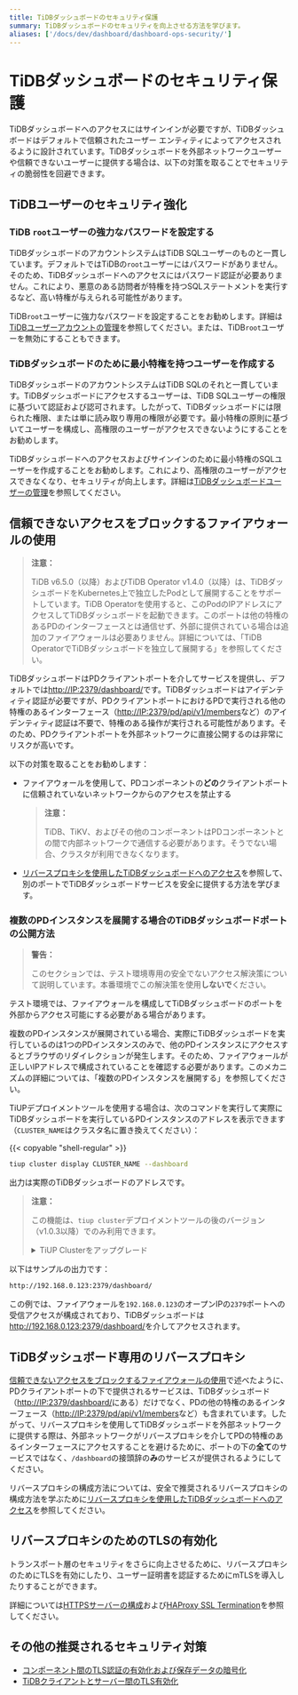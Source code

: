 ```yaml
---
title: TiDBダッシュボードのセキュリティ保護
summary: TiDBダッシュボードのセキュリティを向上させる方法を学びます。
aliases: ['/docs/dev/dashboard/dashboard-ops-security/']
---
```


# TiDBダッシュボードのセキュリティ保護

TiDBダッシュボードへのアクセスにはサインインが必要ですが、TiDBダッシュボードはデフォルトで信頼されたユーザー エンティティによってアクセスされるように設計されています。TiDBダッシュボードを外部ネットワークユーザーや信頼できないユーザーに提供する場合は、以下の対策を取ることでセキュリティの脆弱性を回避できます。

## TiDBユーザーのセキュリティ強化

### TiDB `root`ユーザーの強力なパスワードを設定する

TiDBダッシュボードのアカウントシステムはTiDB SQLユーザーのものと一貫しています。デフォルトではTiDBの`root`ユーザーにはパスワードがありません。そのため、TiDBダッシュボードへのアクセスにはパスワード認証が必要ありません。これにより、悪意のある訪問者が特権を持つSQLステートメントを実行するなど、高い特権が与えられる可能性があります。

TiDB`root`ユーザーに強力なパスワードを設定することをお勧めします。詳細は[TiDBユーザーアカウントの管理](/user-account-management.md)を参照してください。または、TiDB`root`ユーザーを無効にすることもできます。

### TiDBダッシュボードのために最小特権を持つユーザーを作成する

TiDBダッシュボードのアカウントシステムはTiDB SQLのそれと一貫しています。TiDBダッシュボードにアクセスするユーザーは、TiDB SQLユーザーの権限に基づいて認証および認可されます。したがって、TiDBダッシュボードには限られた権限、または単に読み取り専用の権限が必要です。最小特権の原則に基づいてユーザーを構成し、高権限のユーザーがアクセスできないようにすることをお勧めします。

TiDBダッシュボードへのアクセスおよびサインインのために最小特権のSQLユーザーを作成することをお勧めします。これにより、高権限のユーザーがアクセスできなくなり、セキュリティが向上します。詳細は[TiDBダッシュボードユーザーの管理](/dashboard/dashboard-user.md)を参照してください。

## 信頼できないアクセスをブロックするファイアウォールの使用

> **注意：**
>
> TiDB v6.5.0（以降）およびTiDB Operator v1.4.0（以降）は、TiDBダッシュボードをKubernetes上で独立したPodとして展開することをサポートしています。TiDB Operatorを使用すると、このPodのIPアドレスにアクセスしてTiDBダッシュボードを起動できます。このポートは他の特権のあるPDのインターフェースとは通信せず、外部に提供されている場合は追加のファイアウォールは必要ありません。詳細については、「TiDB OperatorでTiDBダッシュボードを独立して展開する」を参照してください。

TiDBダッシュボードはPDクライアントポートを介してサービスを提供し、デフォルトでは<http://IP:2379/dashboard/>です。TiDBダッシュボードはアイデンティティ認証が必要ですが、PDクライアントポートにおけるPDで実行される他の特権のあるインターフェース（<http://IP:2379/pd/api/v1/members>など）のアイデンティティ認証は不要で、特権のある操作が実行される可能性があります。そのため、PDクライアントポートを外部ネットワークに直接公開するのは非常にリスクが高いです。

以下の対策を取ることをお勧めします：

+ ファイアウォールを使用して、PDコンポーネントの**どの**クライアントポートに信頼されていないネットワークからのアクセスを禁止する

    > **注意：**
    >
    > TiDB、TiKV、およびその他のコンポーネントはPDコンポーネントとの間で内部ネットワークで通信する必要があります。そうでない場合、クラスタが利用できなくなります。

+ [リバースプロキシを使用したTiDBダッシュボードへのアクセス](/dashboard/dashboard-ops-reverse-proxy.md)を参照して、別のポートでTiDBダッシュボードサービスを安全に提供する方法を学びます。

### 複数のPDインスタンスを展開する場合のTiDBダッシュボードポートの公開方法

> **警告：**
>
> このセクションでは、テスト環境専用の安全でないアクセス解決策について説明しています。本番環境でこの解決策を使用**しないで**ください。

テスト環境では、ファイアウォールを構成してTiDBダッシュボードのポートを外部からアクセス可能にする必要がある場合があります。

複数のPDインスタンスが展開されている場合、実際にTiDBダッシュボードを実行しているのは1つのPDインスタンスのみで、他のPDインスタンスにアクセスするとブラウザのリダイレクションが発生します。そのため、ファイアウォールが正しいIPアドレスで構成されていることを確認する必要があります。このメカニズムの詳細については、「複数のPDインスタンスを展開する」を参照してください。

TiUPデプロイメントツールを使用する場合は、次のコマンドを実行して実際にTiDBダッシュボードを実行しているPDインスタンスのアドレスを表示できます（`CLUSTER_NAME`はクラスタ名に置き換えてください）：

{{< copyable "shell-regular" >}}

```bash
tiup cluster display CLUSTER_NAME --dashboard
```

出力は実際のTiDBダッシュボードのアドレスです。

> **注意：**
>
> この機能は、`tiup cluster`デプロイメントツールの後のバージョン（v1.0.3以降）でのみ利用できます。
>
> <details>
> <summary>TiUP Clusterをアップグレード</summary>
>
> ```bash
> tiup update --self
> tiup update cluster --force
> ```
>
> </details>

以下はサンプルの出力です：

```bash
http://192.168.0.123:2379/dashboard/
```

この例では、ファイアウォールを`192.168.0.123`のオープンIPの`2379`ポートへの受信アクセスが構成されており、TiDBダッシュボードは<http://192.168.0.123:2379/dashboard/>を介してアクセスされます。

## TiDBダッシュボード専用のリバースプロキシ

[信頼できないアクセスをブロックするファイアウォールの使用](#信頼できないアクセスをブロックするファイアウォールの使用)で述べたように、PDクライアントポートの下で提供されるサービスは、TiDBダッシュボード（<http://IP:2379/dashboard/>にある）だけでなく、PDの他の特権のあるインターフェース（<http://IP:2379/pd/api/v1/members>など）も含まれています。したがって、リバースプロキシを使用してTiDBダッシュボードを外部ネットワークに提供する際は、外部ネットワークがリバースプロキシを介してPDの特権のあるインターフェースにアクセスすることを避けるために、ポートの下の**全て**のサービスではなく、`/dashboard`の接頭辞の**み**のサービスが提供されるようにしてください。

リバースプロキシの構成方法については、安全で推奨されるリバースプロキシの構成方法を学ぶために[リバースプロキシを使用したTiDBダッシュボードへのアクセス](/dashboard/dashboard-ops-reverse-proxy.md)を参照してください。

## リバースプロキシのためのTLSの有効化

トランスポート層のセキュリティをさらに向上させるために、リバースプロキシのためにTLSを有効にしたり、ユーザー証明書を認証するためにmTLSを導入したりすることができます。

詳細については[HTTPSサーバーの構成](http://nginx.org/en/docs/http/configuring_https_servers.html)および[HAProxy SSL Termination](https://www.haproxy.com/blog/haproxy-ssl-termination/)を参照してください。

## その他の推奨されるセキュリティ対策

- [コンポーネント間のTLS認証の有効化および保存データの暗号化](/enable-tls-between-components.md)
- [TiDBクライアントとサーバー間のTLS有効化](/enable-tls-between-clients-and-servers.md)
